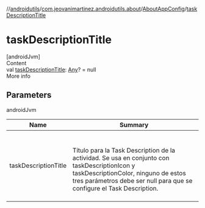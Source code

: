 //[androidutils](../../index.md)/[com.jeovanimartinez.androidutils.about](../index.md)/[AboutAppConfig](index.md)/[taskDescriptionTitle](task-description-title.md)



# taskDescriptionTitle  
[androidJvm]  
Content  
val [taskDescriptionTitle](task-description-title.md): [Any](https://kotlinlang.org/api/latest/jvm/stdlib/kotlin/-any/index.html)? = null  
More info  


## Parameters  
  
androidJvm  
  
|  Name|  Summary| 
|---|---|
| <a name="com.jeovanimartinez.androidutils.about/AboutAppConfig/taskDescriptionTitle/#/PointingToDeclaration/"></a>taskDescriptionTitle| <a name="com.jeovanimartinez.androidutils.about/AboutAppConfig/taskDescriptionTitle/#/PointingToDeclaration/"></a><br><br>Título para la Task Description de la actividad. Se usa en conjunto con taskDescriptionIcon y taskDescriptionColor, ninguno de estos tres parámetros     debe ser null para que se configure el Task Description.<br><br>
  
  



